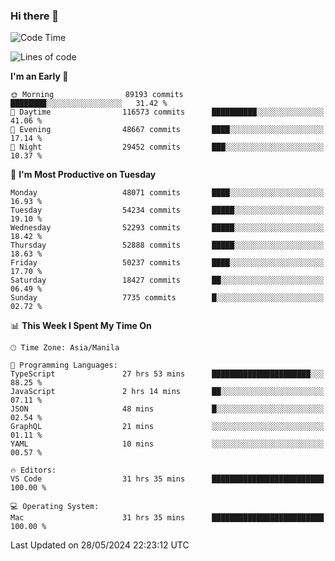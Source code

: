 ### Hi there 👋

<!--START_SECTION:waka-->
![Code Time](http://img.shields.io/badge/Code%20Time-5%2C200%20hrs%2020%20mins-blue)

![Lines of code](https://img.shields.io/badge/From%20Hello%20World%20I%27ve%20Written-120.8%20million%20lines%20of%20code-blue)

**I'm an Early 🐤** 

```text
🌞 Morning                89193 commits       ████████░░░░░░░░░░░░░░░░░   31.42 % 
🌆 Daytime                116573 commits      ██████████░░░░░░░░░░░░░░░   41.06 % 
🌃 Evening                48667 commits       ████░░░░░░░░░░░░░░░░░░░░░   17.14 % 
🌙 Night                  29452 commits       ███░░░░░░░░░░░░░░░░░░░░░░   10.37 % 
```
📅 **I'm Most Productive on Tuesday** 

```text
Monday                   48071 commits       ████░░░░░░░░░░░░░░░░░░░░░   16.93 % 
Tuesday                  54234 commits       █████░░░░░░░░░░░░░░░░░░░░   19.10 % 
Wednesday                52293 commits       █████░░░░░░░░░░░░░░░░░░░░   18.42 % 
Thursday                 52888 commits       █████░░░░░░░░░░░░░░░░░░░░   18.63 % 
Friday                   50237 commits       ████░░░░░░░░░░░░░░░░░░░░░   17.70 % 
Saturday                 18427 commits       ██░░░░░░░░░░░░░░░░░░░░░░░   06.49 % 
Sunday                   7735 commits        █░░░░░░░░░░░░░░░░░░░░░░░░   02.72 % 
```


📊 **This Week I Spent My Time On** 

```text
🕑︎ Time Zone: Asia/Manila

💬 Programming Languages: 
TypeScript               27 hrs 53 mins      ██████████████████████░░░   88.25 % 
JavaScript               2 hrs 14 mins       ██░░░░░░░░░░░░░░░░░░░░░░░   07.11 % 
JSON                     48 mins             █░░░░░░░░░░░░░░░░░░░░░░░░   02.54 % 
GraphQL                  21 mins             ░░░░░░░░░░░░░░░░░░░░░░░░░   01.11 % 
YAML                     10 mins             ░░░░░░░░░░░░░░░░░░░░░░░░░   00.57 % 

🔥 Editors: 
VS Code                  31 hrs 35 mins      █████████████████████████   100.00 % 

💻 Operating System: 
Mac                      31 hrs 35 mins      █████████████████████████   100.00 % 
```


 Last Updated on 28/05/2024 22:23:12 UTC
<!--END_SECTION:waka-->


<!--
**rad182/rad182** is a ✨ _special_ ✨ repository because its `README.md` (this file) appears on your GitHub profile.

Here are some ideas to get you started:

- 🔭 I’m currently working on ...
- 🌱 I’m currently learning ...
- 👯 I’m looking to collaborate on ...
- 🤔 I’m looking for help with ...
- 💬 Ask me about ...
- 📫 How to reach me: ...
- 😄 Pronouns: ...
- ⚡ Fun fact: ...
-->
